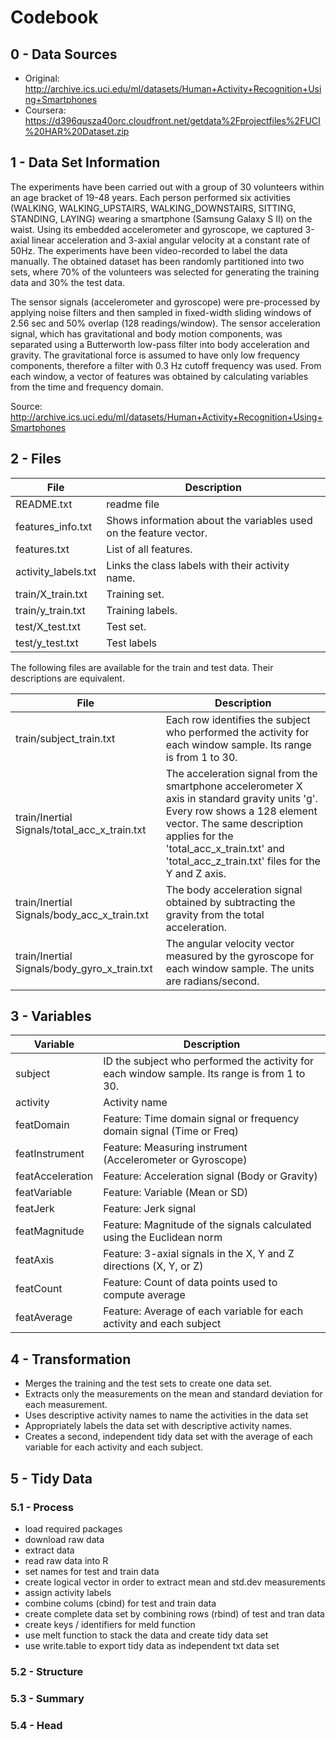 # Codebook

## 0 - Data Sources

- Original: http://archive.ics.uci.edu/ml/datasets/Human+Activity+Recognition+Using+Smartphones
- Coursera: https://d396qusza40orc.cloudfront.net/getdata%2Fprojectfiles%2FUCI%20HAR%20Dataset.zip

## 1 - Data Set Information

The experiments have been carried out with a group of 30 volunteers within an age bracket of 19-48 years. Each person performed six activities (WALKING, WALKING_UPSTAIRS, WALKING_DOWNSTAIRS, SITTING, STANDING, LAYING) wearing a smartphone (Samsung Galaxy S II) on the waist. Using its embedded accelerometer and gyroscope, we captured 3-axial linear acceleration and 3-axial angular velocity at a constant rate of 50Hz. The experiments have been video-recorded to label the data manually. The obtained dataset has been randomly partitioned into two sets, where 70% of the volunteers was selected for generating the training data and 30% the test data. 

The sensor signals (accelerometer and gyroscope) were pre-processed by applying noise filters and then sampled in fixed-width sliding windows of 2.56 sec and 50% overlap (128 readings/window). The sensor acceleration signal, which has gravitational and body motion components, was separated using a Butterworth low-pass filter into body acceleration and gravity. The gravitational force is assumed to have only low frequency components, therefore a filter with 0.3 Hz cutoff frequency was used. From each window, a vector of features was obtained by calculating variables from the time and frequency domain.

Source: http://archive.ics.uci.edu/ml/datasets/Human+Activity+Recognition+Using+Smartphones

## 2 - Files

File | Description
------------ | -------------
README.txt | readme file
features_info.txt |  Shows information about the variables used on the feature vector.
features.txt |  List of all features.
activity_labels.txt |  Links the class labels with their activity name.
train/X_train.txt |  Training set.
train/y_train.txt |  Training labels.
test/X_test.txt |  Test set.
test/y_test.txt |  Test labels

The following files are available for the train and test data. Their descriptions are equivalent. 

File | Description
------------ | -------------
train/subject_train.txt |  Each row identifies the subject who performed the activity for each window sample. Its range is from 1 to 30. 
train/Inertial Signals/total_acc_x_train.txt |  The acceleration signal from the smartphone accelerometer X axis in standard gravity units 'g'. Every row shows a 128 element vector. The same description applies for the 'total_acc_x_train.txt' and 'total_acc_z_train.txt' files for the Y and Z axis. 
train/Inertial Signals/body_acc_x_train.txt |  The body acceleration signal obtained by subtracting the gravity from the total acceleration. 
train/Inertial Signals/body_gyro_x_train.txt |  The angular velocity vector measured by the gyroscope for each window sample. The units are radians/second. 

## 3 - Variables

Variable | Description
------------ | -------------
subject | ID the subject who performed the activity for each window sample. Its range is from 1 to 30.
activity | Activity name
featDomain | Feature: Time domain signal or frequency domain signal (Time or Freq)
featInstrument | Feature: Measuring instrument (Accelerometer or Gyroscope)
featAcceleration | Feature: Acceleration signal (Body or Gravity)
featVariable | Feature: Variable (Mean or SD)
featJerk | Feature: Jerk signal
featMagnitude | Feature: Magnitude of the signals calculated using the Euclidean norm
featAxis | Feature: 3-axial signals in the X, Y and Z directions (X, Y, or Z)
featCount | Feature: Count of data points used to compute average
featAverage | Feature: Average of each variable for each activity and each subject

## 4 - Transformation

- Merges the training and the test sets to create one data set.
- Extracts only the measurements on the mean and standard deviation for each measurement.
- Uses descriptive activity names to name the activities in the data set
- Appropriately labels the data set with descriptive activity names.
- Creates a second, independent tidy data set with the average of each variable for each activity and each subject.

## 5 - Tidy Data

### 5.1 - Process

- load required packages
- download raw data
- extract data
- read raw data into R
- set names for test and train data
- create logical vector in order to extract mean and std.dev measurements
- assign activity labels
- combine colums (cbind) for test and train data
- create complete data set by combining rows (rbind) of test and tran data
- create keys / identifiers for meld function
- use melt function to stack the data and create tidy data set
- use write.table to export tidy data as independent txt data set

### 5.2 - Structure

### 5.3 - Summary

### 5.4 - Head


